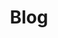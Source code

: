 ---
layout: blog
title: Blog
nav_title: Blog
permalink: /fr/blog/
ref: blog
lang: fr
list_title: Billets les plus récents
cat_title: Catégories
---